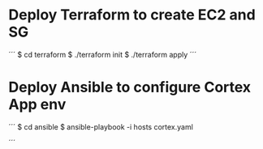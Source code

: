 # Deploy Terraform to create EC2 and SG

´´´
$ cd terraform
$ ./terraform <env> init
$ ./terraform <env> apply
´´´

# Deploy Ansible to configure Cortex App env

´´´
$ cd ansible
$ ansible-playbook -i hosts cortex.yaml 

´´´
